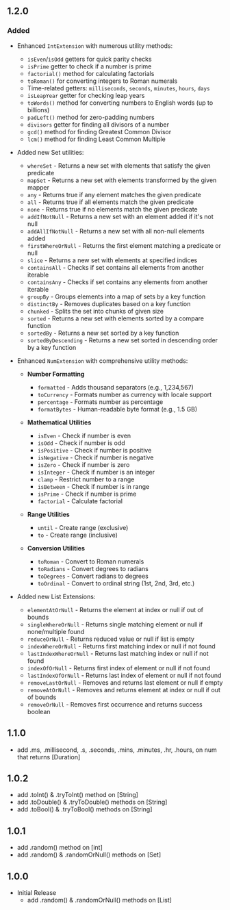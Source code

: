 ## 1.2.0

### Added
- Enhanced `IntExtension` with numerous utility methods:
  - `isEven`/`isOdd` getters for quick parity checks
  - `isPrime` getter to check if a number is prime
  - `factorial()` method for calculating factorials
  - `toRoman()` for converting integers to Roman numerals
  - Time-related getters: `milliseconds`, `seconds`, `minutes`, `hours`, `days`
  - `isLeapYear` getter for checking leap years
  - `toWords()` method for converting numbers to English words (up to billions)
  - `padLeft()` method for zero-padding numbers
  - `divisors` getter for finding all divisors of a number
  - `gcd()` method for finding Greatest Common Divisor
  - `lcm()` method for finding Least Common Multiple

- Added new Set utilities:
    - `whereSet` - Returns a new set with elements that satisfy the given predicate
    - `mapSet` - Returns a new set with elements transformed by the given mapper
    - `any` - Returns true if any element matches the given predicate
    - `all` - Returns true if all elements match the given predicate
    - `none` - Returns true if no elements match the given predicate
    - `addIfNotNull` - Returns a new set with an element added if it's not null
    - `addAllIfNotNull` - Returns a new set with all non-null elements added
    - `firstWhereOrNull` - Returns the first element matching a predicate or null
    - `slice` - Returns a new set with elements at specified indices
    - `containsAll` - Checks if set contains all elements from another iterable
    - `containsAny` - Checks if set contains any elements from another iterable
    - `groupBy` - Groups elements into a map of sets by a key function
    - `distinctBy` - Removes duplicates based on a key function
    - `chunked` - Splits the set into chunks of given size
    - `sorted` - Returns a new set with elements sorted by a compare function
    - `sortedBy` - Returns a new set sorted by a key function
    - `sortedByDescending` - Returns a new set sorted in descending order by a key function

- Enhanced `NumExtension` with comprehensive utility methods:
  - **Number Formatting**
    - `formatted` - Adds thousand separators (e.g., 1,234,567)
    - `toCurrency` - Formats number as currency with locale support
    - `percentage` - Formats number as percentage
    - `formatBytes` - Human-readable byte format (e.g., 1.5 GB)
  
  - **Mathematical Utilities**
    - `isEven` - Check if number is even
    - `isOdd` - Check if number is odd
    - `isPositive` - Check if number is positive
    - `isNegative` - Check if number is negative
    - `isZero` - Check if number is zero
    - `isInteger` - Check if number is an integer
    - `clamp` - Restrict number to a range
    - `isBetween` - Check if number is in range
    - `isPrime` - Check if number is prime
    - `factorial` - Calculate factorial
  
  - **Range Utilities**
    - `until` - Create range (exclusive)
    - `to` - Create range (inclusive)
  
  - **Conversion Utilities**
    - `toRoman` - Convert to Roman numerals
    - `toRadians` - Convert degrees to radians
    - `toDegrees` - Convert radians to degrees
    - `toOrdinal` - Convert to ordinal string (1st, 2nd, 3rd, etc.)

- Added new List Extensions:
  - `elementAtOrNull` - Returns the element at index or null if out of bounds
  - `singleWhereOrNull` - Returns single matching element or null if none/multiple found
  - `reduceOrNull` - Returns reduced value or null if list is empty
  - `indexWhereOrNull` - Returns first matching index or null if not found
  - `lastIndexWhereOrNull` - Returns last matching index or null if not found
  - `indexOfOrNull` - Returns first index of element or null if not found
  - `lastIndexOfOrNull` - Returns last index of element or null if not found
  - `removeLastOrNull` - Removes and returns last element or null if empty
  - `removeAtOrNull` - Removes and returns element at index or null if out of bounds
  - `removeOrNull` - Removes first occurrence and returns success boolean

## 1.1.0

- add .ms, .millisecond, .s, .seconds, .mins, .minutes, .hr, .hours, on num that returns [Duration]

## 1.0.2

- add .toInt() & .tryToInt() method on [String]
- add .toDouble() & .tryToDouble() methods on [String]
- add .toBool() & .tryToBool() methods on [String]

## 1.0.1

- add .random() method on [int]
- add .random() & .randomOrNull() methods on [Set]

## 1.0.0

- Initial Release
    - add .random() & .randomOrNull() methods on [List]
